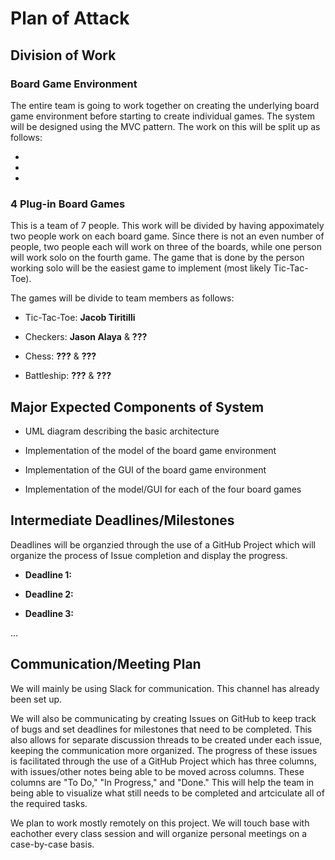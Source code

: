 # Plan of Attack


## Division of Work

### Board Game Environment

The entire team is going to work together on creating the underlying board game environment before starting to create individual games. The system will be designed using the MVC pattern. The work on this will be split up as follows:

- 

- 

- 

### 4 Plug-in Board Games

This is a team of 7 people. This work will be divided by having appoximately two people work on each board game. Since there is not an even number of people, two people each will work on three of the boards, while one person will work solo on the fourth game. The game that is done by the person working solo will be the easiest game to implement (most likely Tic-Tac-Toe).

The games will be divide to team members as follows:

- Tic-Tac-Toe: **Jacob Tiritilli**

- Checkers: **Jason Alaya** & **???**

- Chess: **???** & **???**

- Battleship: **???** & **???**


## Major Expected Components of System

- UML diagram describing the basic architecture

- Implementation of the model of the board game environment

- Implementation of the GUI of the board game environment

- Implementation of the model/GUI for each of the four board games


## Intermediate Deadlines/Milestones

Deadlines will be organzied through the use of a GitHub Project which will organize the process of Issue completion and display the progress.

- **Deadline 1:**

- **Deadline 2:**

- **Deadline 3:**

...


## Communication/Meeting Plan

We will mainly be using Slack for communication. This channel has already been set up.

We will also be communicating by creating Issues on GitHub to keep track of bugs and set deadlines for milestones that need to be completed. This also allows for separate discussion threads to be created under each issue, keeping the communication more organized. The progress of these issues is facilitated through the use of a GitHub Project which has three columns, with issues/other notes being able to be moved across columns. These columns are "To Do," "In Progress," and "Done." This will help the team in being able to visualize what still needs to be completed and artciculate all of the required tasks.

We plan to work mostly remotely on this project. We will touch base with eachother every class session and will organize personal meetings on a case-by-case basis.
